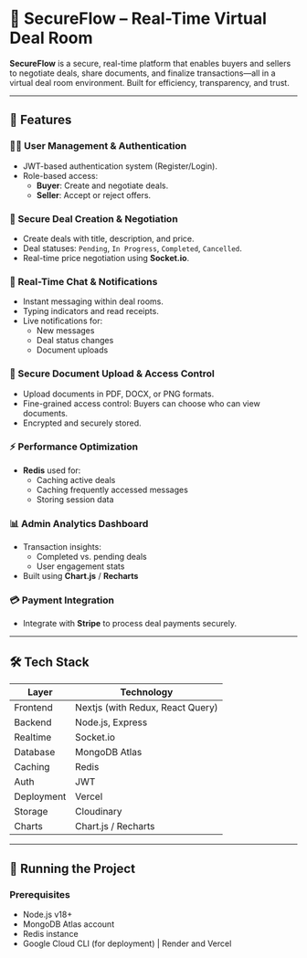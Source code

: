 # 🔐 SecureFlow – Real-Time Virtual Deal Room

**SecureFlow** is a secure, real-time platform that enables buyers and sellers to negotiate deals, share documents, and finalize transactions—all in a virtual deal room environment. Built for efficiency, transparency, and trust.

---

## 🚀 Features

### 🧑‍💼 User Management & Authentication
- JWT-based authentication system (Register/Login).
- Role-based access:
  - **Buyer**: Create and negotiate deals.
  - **Seller**: Accept or reject offers.

### 💼 Secure Deal Creation & Negotiation
- Create deals with title, description, and price.
- Deal statuses: `Pending`, `In Progress`, `Completed`, `Cancelled`.
- Real-time price negotiation using **Socket.io**.

### 💬 Real-Time Chat & Notifications
- Instant messaging within deal rooms.
- Typing indicators and read receipts.
- Live notifications for:
  - New messages
  - Deal status changes
  - Document uploads

### 📎 Secure Document Upload & Access Control
- Upload documents in PDF, DOCX, or PNG formats.
- Fine-grained access control: Buyers can choose who can view documents.
- Encrypted and securely stored.

### ⚡ Performance Optimization
- **Redis** used for:
  - Caching active deals
  - Caching frequently accessed messages
  - Storing session data

### 📊 Admin Analytics Dashboard
- Transaction insights:
  - Completed vs. pending deals
  - User engagement stats
- Built using **Chart.js** / **Recharts**

### 💳 Payment Integration
- Integrate with **Stripe** to process deal payments securely.

---

## 🛠 Tech Stack

| Layer      | Technology                             |
|------------|----------------------------------------|
| Frontend   | Nextjs (with Redux, React Query)      |
| Backend    | Node.js, Express                       |
| Realtime   | Socket.io                              |
| Database   | MongoDB Atlas                          |
| Caching    | Redis                                  |
| Auth       | JWT                                    |
| Deployment | Vercel | Google Cloud Run / Render     |
| Storage    | Cloudinary        |
| Charts     | Chart.js / Recharts                    |

---

## 🧪 Running the Project

### Prerequisites

- Node.js v18+
- MongoDB Atlas account
- Redis instance
- Google Cloud CLI (for deployment) | Render and Vercel